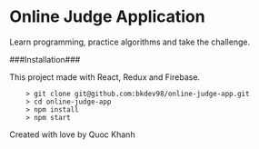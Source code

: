 # Online Judge Application

Learn programming, practice algorithms and take the challenge.

###Installation###

This project made with React, Redux and Firebase.

```
	> git clone git@github.com:bkdev98/online-judge-app.git
	> cd online-judge-app
	> npm install
	> npm start
```

Created with love by Quoc Khanh